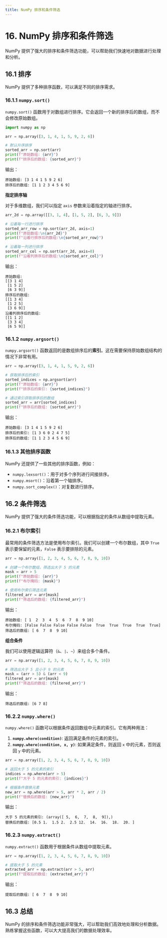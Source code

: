 ```yaml
---
title: NumPy 排序和条件筛选
---
```



# 16. NumPy 排序和条件筛选

NumPy 提供了强大的排序和条件筛选功能，可以帮助我们快速地对数据进行处理和分析。

## 16.1 排序

NumPy 提供了多种排序函数，可以满足不同的排序需求。

### 16.1.1 `numpy.sort()`

`numpy.sort()` 函数用于对数组进行排序。它会返回一个新的排序后的数组，而不会修改原始数组。

```python
import numpy as np

arr = np.array([3, 1, 4, 1, 5, 9, 2, 6])

# 默认升序排序
sorted_arr = np.sort(arr)
print(f"原始数组: {arr}")
print(f"排序后的数组: {sorted_arr}")
```

输出：

```
原始数组: [3 1 4 1 5 9 2 6]
排序后的数组: [1 1 2 3 4 5 6 9]
```

**指定排序轴**

对于多维数组，我们可以指定 `axis` 参数来沿着指定的轴进行排序。

```python
arr_2d = np.array([[3, 1, 4], [1, 5, 2], [6, 3, 9]])

# 沿着每一行进行排序
sorted_arr_row = np.sort(arr_2d, axis=1)
print(f"原始数组:\n{arr_2d}")
print(f"沿着行排序后的数组:\n{sorted_arr_row}")

# 沿着每一列进行排序
sorted_arr_col = np.sort(arr_2d, axis=0)
print(f"沿着列排序后的数组:\n{sorted_arr_col}")
```

输出：

```
原始数组:
[[3 1 4]
 [1 5 2]
 [6 3 9]]
排序后的数组:
[[1 3 4]
 [1 2 5]
 [3 6 9]]
沿着列排序后的数组:
[[1 1 2]
 [3 3 4]
 [6 5 9]]
```

### 16.1.2 `numpy.argsort()`

`numpy.argsort()` 函数返回的是数组排序后的**索引**。这在需要保持原始数组结构的情况下非常有用。

```python
arr = np.array([3, 1, 4, 1, 5, 9, 2, 6])

# 获取排序后的索引
sorted_indices = np.argsort(arr)
print(f"原始数组: {arr}")
print(f"排序后的索引: {sorted_indices}")

# 通过索引获取排序后的数组
sorted_arr = arr[sorted_indices]
print(f"排序后的数组: {sorted_arr}")
```

输出：

```
原始数组: [3 1 4 1 5 9 2 6]
排序后的索引: [1 3 6 0 2 4 7 5]
排序后的数组: [1 1 2 3 4 5 6 9]
```

### 16.1.3 其他排序函数

NumPy 还提供了一些其他的排序函数，例如：

*   `numpy.lexsort()`：用于对多个序列进行间接排序。
*   `numpy.msort()`：沿着第一个轴排序。
*   `numpy.sort_complex()`：对复数进行排序。

## 16.2 条件筛选

NumPy 提供了强大的条件筛选功能，可以根据指定的条件从数组中提取元素。

### 16.2.1 布尔索引

最常用的条件筛选方法是使用布尔索引。我们可以创建一个布尔数组，其中 `True` 表示要保留的元素，`False` 表示要排除的元素。

```python
arr = np.array([1, 2, 3, 4, 5, 6, 7, 8, 9, 10])

# 创建一个布尔数组，筛选出大于 5 的元素
mask = arr > 5
print(f"原始数组: {arr}")
print(f"布尔掩码: {mask}")

# 使用布尔索引筛选元素
filtered_arr = arr[mask]
print(f"筛选后的数组: {filtered_arr}")
```

输出：

```
原始数组: [ 1  2  3  4  5  6  7  8  9 10]
布尔掩码: [False False False False False  True  True  True  True  True]
筛选后的数组: [ 6  7  8  9 10]
```

**组合条件**

我们可以使用逻辑运算符（`&`、`|`、`~`）来组合多个条件。

```python
arr = np.array([1, 2, 3, 4, 5, 6, 7, 8, 9, 10])

# 筛选出大于 5 且小于 9 的元素
mask = (arr > 5) & (arr < 9)
filtered_arr = arr[mask]
print(f"筛选后的数组: {filtered_arr}")
```

输出：

```
筛选后的数组: [6 7 8]
```

### 16.2.2 `numpy.where()`

`numpy.where()` 函数可以根据条件返回数组中元素的索引。它有两种用法：

1.  **`numpy.where(condition)`**:  返回满足条件的元素的索引。
2.  **`numpy.where(condition, x, y)`**:  如果满足条件，则返回 `x` 中的元素，否则返回 `y` 中的元素。

```python
arr = np.array([1, 2, 3, 4, 5, 6, 7, 8, 9, 10])

# 返回大于 5 的元素的索引
indices = np.where(arr > 5)
print(f"大于 5 的元素的索引: {indices}")

# 根据条件替换元素
new_arr = np.where(arr > 5, arr * 2, arr / 2)
print(f"替换后的数组: {new_arr}")
```

输出：

```
大于 5 的元素的索引: (array([ 5,  6,  7,  8,  9]),)
替换后的数组: [0.5 1.  1.5 2.  2.5 12.  14.  16.  18.  20. ]
```

### 16.2.3 `numpy.extract()`

`numpy.extract()` 函数用于根据条件从数组中提取元素。

```python
arr = np.array([1, 2, 3, 4, 5, 6, 7, 8, 9, 10])

# 提取大于 5 的元素
extracted_arr = np.extract(arr > 5, arr)
print(f"提取后的数组: {extracted_arr}")
```

输出：

```
提取后的数组: [ 6  7  8  9 10]
```

## 16.3 总结

NumPy 的排序和条件筛选功能非常强大，可以帮助我们高效地处理和分析数据。熟练掌握这些函数，可以大大提高我们的数据处理效率。
